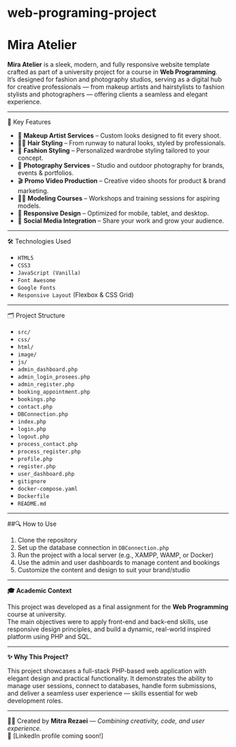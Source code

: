 # web-programing-project
# Mira Atelier

**Mira Atelier** is a sleek, modern, and fully responsive website template crafted as part of a university project for a course in **Web Programming**.  
It’s designed for fashion and photography studios, serving as a digital hub for creative professionals — from makeup artists and hairstylists to fashion stylists and photographers — offering clients a seamless and elegant experience.

---

🌟 Key Features

- 🎨 **Makeup Artist Services** – Custom looks designed to fit every shoot.
- 💇‍♀️ **Hair Styling** – From runway to natural looks, styled by professionals.
- 👗 **Fashion Styling** – Personalized wardrobe styling tailored to your concept.
- 📸 **Photography Services** – Studio and outdoor photography for brands, events & portfolios.
- 🎬 **Promo Video Production** – Creative video shoots for product & brand marketing.
- 🧑‍🎓 **Modeling Courses** – Workshops and training sessions for aspiring models.
- 📱 **Responsive Design** – Optimized for mobile, tablet, and desktop.
- 🔗 **Social Media Integration** – Share your work and grow your audience.

---

🛠️ Technologies Used

- `HTML5`  
- `CSS3`  
- `JavaScript (Vanilla)`  
- `Font Awesome`  
- `Google Fonts`  
- `Responsive Layout` (Flexbox & CSS Grid)

---

🗂️ Project Structure

- `src/`
- `css/`
- `html/`
- `image/`
- `js/`
- `admin_dashboard.php`
- `admin_login_prosees.php`
- `admin_register.php`
- `booking_appointment.php`
- `bookings.php`
- `contact.php`
- `DBConnection.php`
- `index.php`
- `login.php`
- `logout.php`
- `process_contact.php`
- `process_register.php`
- `profile.php`
- `register.php`
- `user_dashboard.php`
- `gitignore`
- `docker-compose.yaml`
- `Dockerfile`
- `README.md` 

---

##🔍 How to Use

1. Clone the repository  
2. Set up the database connection in `DBConnection.php`  
3. Run the project with a local server (e.g., XAMPP, WAMP, or Docker)  
4. Use the admin and user dashboards to manage content and bookings  
5. Customize the content and design to suit your brand/studio

---

**🎓 Academic Context**

This project was developed as a final assignment for the **Web Programming** course at university.  
The main objectives were to apply front-end and back-end skills, use responsive design principles, and build a dynamic, real-world inspired platform using PHP and SQL.

---

**✨ Why This Project?**

This project showcases a full-stack PHP-based web application with elegant design and practical functionality. It demonstrates the ability to manage user sessions, connect to databases, handle form submissions, and deliver a seamless user experience — skills essential for web development roles.

---

👩‍💻 Created by **Mitra Rezaei** — *Combining creativity, code, and user experience.*  
🔗 [LinkedIn profile coming soon!]
